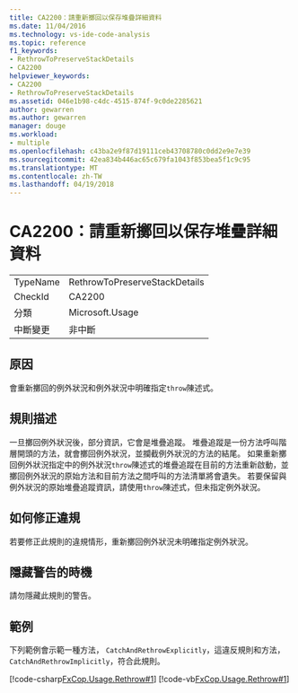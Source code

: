 ```yaml
---
title: CA2200：請重新擲回以保存堆疊詳細資料
ms.date: 11/04/2016
ms.technology: vs-ide-code-analysis
ms.topic: reference
f1_keywords:
- RethrowToPreserveStackDetails
- CA2200
helpviewer_keywords:
- CA2200
- RethrowToPreserveStackDetails
ms.assetid: 046e1b98-c4dc-4515-874f-9c0de2285621
author: gewarren
ms.author: gewarren
manager: douge
ms.workload:
- multiple
ms.openlocfilehash: c43ba2e9f87d19111ceb43708780c0dd2e9e7e39
ms.sourcegitcommit: 42ea834b446ac65c679fa1043f853bea5f1c9c95
ms.translationtype: MT
ms.contentlocale: zh-TW
ms.lasthandoff: 04/19/2018
---
```

# <a name="ca2200-rethrow-to-preserve-stack-details"></a>CA2200：請重新擲回以保存堆疊詳細資料
|||
|-|-|
|TypeName|RethrowToPreserveStackDetails|
|CheckId|CA2200|
|分類|Microsoft.Usage|
|中斷變更|非中斷|

## <a name="cause"></a>原因
 會重新擲回的例外狀況和例外狀況中明確指定`throw`陳述式。

## <a name="rule-description"></a>規則描述
 一旦擲回例外狀況後，部分資訊，它會是堆疊追蹤。 堆疊追蹤是一份方法呼叫階層開頭的方法，就會擲回例外狀況，並攔截例外狀況的方法的結尾。 如果重新擲回例外狀況指定中的例外狀況`throw`陳述式的堆疊追蹤在目前的方法重新啟動，並擲回例外狀況的原始方法和目前方法之間呼叫的方法清單將會遺失。 若要保留與例外狀況的原始堆疊追蹤資訊，請使用`throw`陳述式，但未指定例外狀況。

## <a name="how-to-fix-violations"></a>如何修正違規
 若要修正此規則的違規情形，重新擲回例外狀況未明確指定例外狀況。

## <a name="when-to-suppress-warnings"></a>隱藏警告的時機
 請勿隱藏此規則的警告。

## <a name="example"></a>範例
 下列範例會示範一種方法， `CatchAndRethrowExplicitly`，這違反規則和方法， `CatchAndRethrowImplicitly`，符合此規則。

 [!code-csharp[FxCop.Usage.Rethrow#1](../code-quality/codesnippet/CSharp/ca2200-rethrow-to-preserve-stack-details_1.cs)]
 [!code-vb[FxCop.Usage.Rethrow#1](../code-quality/codesnippet/VisualBasic/ca2200-rethrow-to-preserve-stack-details_1.vb)]